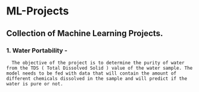 # ML-Projects
## Collection of Machine Learning Projects.
### 1. Water Portability -
      The objective of the project is to determine the purity of water from the TDS ( Total Dissolved Solid ) value of the water sample. The model needs to be fed with data that will contain the amount of different chemicals dissolved in the sample and will predict if the water is pure or not.
